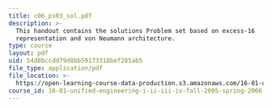```yaml
---
title: c06_ps03_sol.pdf
description: >-
  This handout contains the solutions Problem set based on excess-16
  representation and von Neumann architecture.
type: course
layout: pdf
uid: 54d8bccdd79d8bb59173318bef285ab5
file_type: application/pdf
file_location: >-
  https://open-learning-course-data-production.s3.amazonaws.com/16-01-unified-engineering-i-ii-iii-iv-fall-2005-spring-2006/54d8bccdd79d8bb59173318bef285ab5_c06_ps03_sol.pdf
course_id: 16-01-unified-engineering-i-ii-iii-iv-fall-2005-spring-2006
---
```

